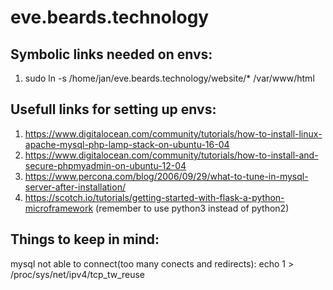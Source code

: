# eve.beards.technology

## Symbolic links needed on envs:
1. sudo ln -s /home/jan/eve.beards.technology/website/* /var/www/html

## Usefull links for setting up envs:
1. https://www.digitalocean.com/community/tutorials/how-to-install-linux-apache-mysql-php-lamp-stack-on-ubuntu-16-04
2. https://www.digitalocean.com/community/tutorials/how-to-install-and-secure-phpmyadmin-on-ubuntu-12-04
3. https://www.percona.com/blog/2006/09/29/what-to-tune-in-mysql-server-after-installation/
4. https://scotch.io/tutorials/getting-started-with-flask-a-python-microframework (remember to use python3 instead of python2)

## Things to keep in mind:
mysql not able to connect(too many conects and redirects): echo 1 > /proc/sys/net/ipv4/tcp_tw_reuse
